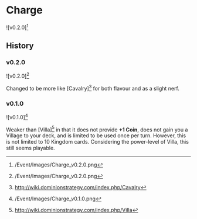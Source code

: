 # Charge

![v0.2.0][^v0.2.0]

## History

### v0.2.0

![v0.2.0][^v0.2.0]

Changed to be more like [Cavalry][^Cavalry] for both flavour and as a slight
nerf.

### v0.1.0

![v0.1.0][^v0.1.0]

Weaker than [Villa][^Villa] in that it does not provide **+1 Coin**, does not
gain you a Village to your deck, and is limited to be used once per turn.
However, this is not limited to 10 Kingdom cards. Considering the power-level of Villa, this still seems playable.

[^v0.1.0]: /Event/Images/Charge_v0.1.0.png
[^v0.2.0]: /Event/Images/Charge_v0.2.0.png
[^Cavalry]: http://wiki.dominionstrategy.com/index.php/Cavalry
[^Villa]: http://wiki.dominionstrategy.com/index.php/Villa
